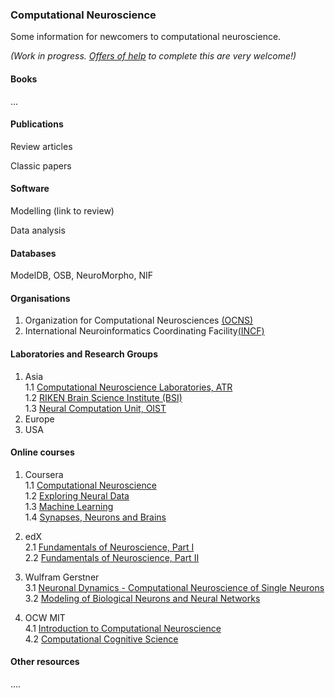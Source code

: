 ### Computational Neuroscience

Some information for newcomers to computational neuroscience.

_(Work in progress. [Offers of help](https://github.com/OpenSourceBrain/Contribute/issues/3) to complete this are very welcome!)_

#### Books

...

#### Publications

Review articles

Classic papers

#### Software

Modelling 
 (link to review)
 
Data analysis

#### Databases

ModelDB, OSB, NeuroMorpho, NIF

#### Organisations  
1. Organization for Computational Neurosciences [(OCNS)][o_1]  
2. International Neuroinformatics Coordinating Facility[(INCF)][o_2]  

[o_1]: http://www.cnsorg.org/
[o_2]: http://www.incf.org/

#### Laboratories and Research Groups
1. Asia  
   1.1 [Computational Neuroscience Laboratories, ATR][larg_1.1]  
   1.2 [RIKEN Brain Science Institute (BSI)][larg_1.2]  
   1.3 [Neural Computation Unit, OIST][larg_1.3]  
2. Europe  
3. USA  

[larg_1.1]: http://www.cns.atr.jp/en/home-3/cns/
[larg_1.2]: http://www.brain.riken.jp/en/
[larg_1.3]: https://groups.oist.jp/ncu/research
#### Online courses  

1. Coursera   
  1.1 [Computational Neuroscience][oc_1.1]  
  1.2 [Exploring Neural Data][oc_1.2]  
  1.3 [Machine Learning][oc_1.3]  
  1.4 [Synapses, Neurons and Brains][oc_1.4]  

2. edX  
  2.1 [Fundamentals of Neuroscience, Part I][oc_2.1]  
  2.2 [Fundamentals of Neuroscience, Part II][oc_2.2]
  
3. Wulfram Gerstner  
  3.1 [Neuronal Dynamics - Computational Neuroscience of Single Neurons][oc_3.1]  
  3.2 [Modeling of Biological Neurons and Neural Networks][oc_3.2]

4. OCW MIT  
  4.1 [Introduction to Computational Neuroscience][oc_4.1]  
  4.2 [Computational Cognitive Science][oc_4.2]  

[oc_1.1]: https://www.coursera.org/course/compneuro
[oc_1.2]: https://www.coursera.org/course/neuraldata
[oc_1.3]: https://www.coursera.org/learn/machine-learning
[oc_1.4]: https://www.coursera.org/course/bluebrain
[oc_2.1]: https://www.edx.org/course/fundamentals-neuroscience-part-i-harvardx-mcb80-1x#.VRv8q8svD0o
[oc_2.2]: https://www.edx.org/course/fundamentals-neuroscience-part-2-neurons-harvardx-mcb80-2x#.VRv9qMsvD0o
[oc_3.1]: http://lcn.epfl.ch/~gerstner/NeuronalDynamics-MOOC1.html
[oc_3.2]: http://lcn.epfl.ch/~gerstner/VideoLecturesGerstner.html
[oc_4.1]: http://ocw.mit.edu/courses/brain-and-cognitive-sciences/9-29j-introduction-to-computational-neuroscience-spring-2004
[oc_4.2]: http://ocw.mit.edu/courses/brain-and-cognitive-sciences/9-66j-computational-cognitive-science-fall-2004/
#### Other resources

....
